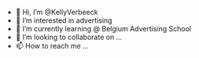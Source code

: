 - 👋 Hi, I’m @KellyVerbeeck
- 👀 I’m interested in advertising
- 🌱 I’m currently learning @ Belgium Advertising School
- 💞️ I’m looking to collaborate on ...
- 📫 How to reach me ...

<!---
KellyVerbeeck/KellyVerbeeck is a ✨ special ✨ repository because its `README.md` (this file) appears on your GitHub profile.
You can click the Preview link to take a look at your changes.
--->
